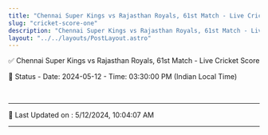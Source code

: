 ```yaml
---
title: "Chennai Super Kings vs Rajasthan Royals, 61st Match - Live Cricket Score"
slug: "cricket-score-one"
description: "Chennai Super Kings vs Rajasthan Royals, 61st Match - Live Cricket Score - Date: 2024-05-12 - Time: 03:30:00 PM (Indian Local Time)."
layout: "../../layouts/PostLayout.astro"
--- 
```


✅ Chennai Super Kings vs Rajasthan Royals, 61st Match - Live Cricket Score

📑 Status - Date: 2024-05-12 - Time: 03:30:00 PM (Indian Local Time)

<br />

***

📝 Last Updated on : 5/12/2024, 10:04:07 AM

***

